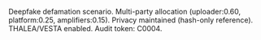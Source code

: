 Deepfake defamation scenario. Multi-party allocation (uploader:0.60, platform:0.25,
amplifiers:0.15). Privacy maintained (hash-only reference). THALEA/VESTA enabled.
Audit token: C0004.

